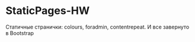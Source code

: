 # StaticPages-HW

Статичные странички: colours, foradmin, contentrepeat.
И все завернуто в Bootstrap
